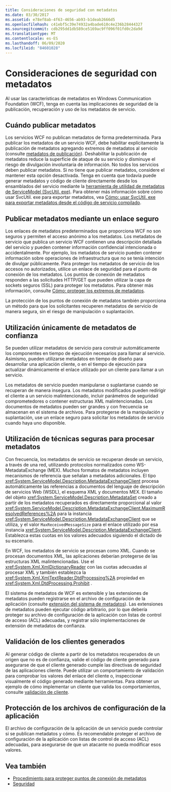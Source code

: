 ```yaml
---
title: Consideraciones de seguridad con metadatos
ms.date: 03/30/2017
ms.assetid: e78ef8ab-4f63-4656-ab93-b1deab2666d5
ms.openlocfilehash: c41ebf5c39e74932a4bade610c4e236b28444327
ms.sourcegitcommit: cdb295dd1db589ce5169ac9ff096f01fd0c2da9d
ms.translationtype: MT
ms.contentlocale: es-ES
ms.lasthandoff: 06/09/2020
ms.locfileid: "84601028"
---
```

# <a name="security-considerations-with-metadata"></a>Consideraciones de seguridad con metadatos
Al usar las características de metadatos en Windows Communication Foundation (WCF), tenga en cuenta las implicaciones de seguridad de la publicación, recuperación y uso de los metadatos de servicio.  
  
## <a name="when-to-publish-metadata"></a>Cuándo publicar metadatos  
 Los servicios WCF no publican metadatos de forma predeterminada. Para publicar los metadatos de un servicio WCF, debe habilitar explícitamente la publicación de metadatos agregando extremos de metadatos al servicio (consulte [metadatos de publicación](publishing-metadata.md)). Deshabilitar la publicación de metadatos reduce la superficie de ataque de su servicio y disminuye el riesgo de divulgación involuntaria de información. No todos los servicios deben publicar metadatos. Si no tiene que publicar metadatos, considere el mantener esta opción desactivada. Tenga en cuenta que todavía puede generar metadatos y código de cliente directamente desde los ensamblados del servicio mediante la [herramienta de utilidad de metadatos de ServiceModel (SvcUtil. exe)](../servicemodel-metadata-utility-tool-svcutil-exe.md). Para obtener más información sobre cómo usar SvcUtil. exe para exportar metadatos, vea [Cómo: usar SvcUtil. exe para exportar metadatos desde el código de servicio compilado](how-to-use-svcutil-exe-to-export-metadata-from-compiled-service-code.md).  
  
## <a name="publishing-metadata-using-a-secure-binding"></a>Publicar metadatos mediante un enlace seguro  
 Los enlaces de metadatos predeterminados que proporciona WCF no son seguros y permiten el acceso anónimo a los metadatos. Los metadatos de servicio que publica un servicio WCF contienen una descripción detallada del servicio y pueden contener información confidencial intencionada o accidentalmente. Por ejemplo, los metadatos de servicio pueden contener información sobre operaciones de infraestructura que no se tenía intención de divulgar públicamente. Para proteger los metadatos de servicio de los accesos no autorizados, utilice un enlace de seguridad para el punto de conexión de los metadatos. Los puntos de conexión de metadatos responden a las solicitudes HTTP/GET que pueden utilizar la capa de sockets seguros (SSL) para proteger los metadatos. Para obtener más información, consulte [Cómo: proteger los extremos de metadatos](how-to-secure-metadata-endpoints.md).  
  
 La protección de los puntos de conexión de metadatos también proporciona un método para que los solicitantes recuperen metadatos de servicio de manera segura, sin el riesgo de manipulación o suplantación.  
  
## <a name="using-only-trusted-metadata"></a>Utilización únicamente de metadatos de confianza  
 Se pueden utilizar metadatos de servicio para construir automáticamente los componentes en tiempo de ejecución necesarios para llamar al servicio. Asimismo, pueden utilizarse metadatos en tiempo de diseño para desarrollar una aplicación cliente, o en el tiempo de ejecución para actualizar dinámicamente el enlace utilizado por un cliente para llamar a un servicio.  
  
 Los metadatos de servicio pueden manipularse o suplantarse cuando se recuperan de manera insegura. Los metadatos modificados pueden redirigir el cliente a un servicio malintencionado, incluir parámetros de seguridad comprometedores o contener estructuras XML malintencionadas. Los documentos de metadatos pueden ser grandes y con frecuencia se almacenan en el sistema de archivos. Para protegerse de la manipulación y suplantación, use un enlace seguro para solicitar los metadatos de servicio cuando haya uno disponible.  
  
## <a name="using-safe-techniques-for-processing-metadata"></a>Utilización de técnicas seguras para procesar metadatos  
 Con frecuencia, los metadatos de servicio se recuperan desde un servicio, a través de una red, utilizando protocolos normalizados como WS-MetadataExchange (MEX). Muchos formatos de metadatos incluyen mecanismos de referencia que señalan a metadatos adicionales. El tipo <xref:System.ServiceModel.Description.MetadataExchangeClient> procesa automáticamente las referencias a documentos del lenguaje de descripción de servicios Web (WSDL), el esquema XML y documentos MEX. El tamaño del objeto <xref:System.ServiceModel.Description.MetadataSet> creado a partir de los metadatos recuperados es directamente proporcional al valor <xref:System.ServiceModel.Description.MetadataExchangeClient.MaximumResolvedReferences%2A> para la instancia <xref:System.ServiceModel.Description.MetadataExchangeClient> que se utiliza, y el valor `MaxReceivedMessageSize` para el enlace utilizado por esa instancia <xref:System.ServiceModel.Description.MetadataExchangeClient>. Establezca estas cuotas en los valores adecuados siguiendo el dictado de su escenario.  
  
 En WCF, los metadatos de servicio se procesan como XML. Cuando se procesan documentos XML, las aplicaciones deberían protegerse de las estructuras XML malintencionadas. Use el <xref:System.Xml.XmlDictionaryReader> con las cuotas adecuadas al procesar XML y también establezca la <xref:System.Xml.XmlTextReader.DtdProcessing%2A> propiedad en <xref:System.Xml.DtdProcessing.Prohibit> .  
  
 El sistema de metadatos de WCF es extensible y las extensiones de metadatos pueden registrarse en el archivo de configuración de la aplicación (consulte [extensión del sistema de metadatos](../extending/extending-the-metadata-system.md)). Las extensiones de metadatos pueden ejecutar código arbitrario, por lo que debería proteger su archivo de configuración de la aplicación con listas de control de acceso (ACL) adecuadas, y registrar sólo implementaciones de extensión de metadatos de confianza.  
  
## <a name="validating-generated-clients"></a>Validación de los clientes generados  
 Al generar código de cliente a partir de los metadatos recuperados de un origen que no es de confianza, valide el código de cliente generado para asegurarse de que el cliente generado cumple las directivas de seguridad de las aplicaciones cliente. Puede utilizar un comportamiento de validación para comprobar los valores del enlace del cliente o, inspeccionar visualmente el código generado mediante herramientas. Para obtener un ejemplo de cómo implementar un cliente que valida los comportamientos, consulte [validación de cliente](../samples/client-validation.md).  
  
## <a name="protecting-application-configuration-files"></a>Protección de los archivos de configuración de la aplicación  
 El archivo de configuración de la aplicación de un servicio puede controlar si se publican metadatos y cómo. Es recomendable proteger el archivo de configuración de la aplicación con listas de control de acceso (ACL) adecuadas, para asegurarse de que un atacante no pueda modificar esos valores.  
  
## <a name="see-also"></a>Vea también

- [Procedimiento para proteger puntos de conexión de metadatos](how-to-secure-metadata-endpoints.md)
- [Seguridad](security.md)
